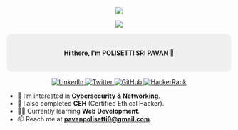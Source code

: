 <!-- Profile Header -->
<p align="center">
  <img src="https://capsule-render.vercel.app/api?type=waving&color=gradient&text=Hello!&height=100&section=header"/>
</p>

<p align="center">
  <img src="https://readme-typing-svg.herokuapp.com?color=%2336BCF7&center=true&vCenter=true&lines=Welcome+to+my+GitHub+Profile!;I'm+a+cybersecurity+analyst;Let's+connect+%F0%9F%91%8B" />
</p>

<!-- Introduction -->
<div style="background-color: #f0f0f0; padding: 20px; border-radius: 10px;">
  <p align="center">
    <b>Hi there, I'm POLISETTI SRI PAVAN 👋</b>
  </p>
</div>


<p align="center">
  <a href="https://www.linkedin.com/in/pavan-polisetti" target="_blank">
    <img src="https://img.shields.io/badge/-LinkedIn-blue?style=flat&logo=Linkedin&logoColor=white" alt="LinkedIn">
  </a>
  <a href="https://x.com/PavanPolisetti9" target="_blank">
    <img src="https://img.shields.io/badge/-Twitter-1DA1F2?style=flat&logo=Twitter&logoColor=white" alt="Twitter">
  </a>
  <a href="https://github.com/pavanpolisetti269" target="_blank">
    <img src="https://img.shields.io/badge/-GitHub-333?style=flat&logo=GitHub&logoColor=white" alt="GitHub">
  </a>
  <a href="https://www.hackerrank.com/profile/RA2111030010269" target="_blank">
    <img src="https://img.shields.io/badge/-HackerRank-2EC866?style=flat&logo=HackerRank&logoColor=white" alt="HackerRank">
  </a>
</p>

- 👀 I’m interested in **Cybersecurity & Networking**.
- 🌱 I also completed **CEH** (Certified Ethical Hacker).
- 👨‍💻 Currently learning **Web Development**.
- 📫 Reach me at **pavanpolisetti9@gmail.com**.
